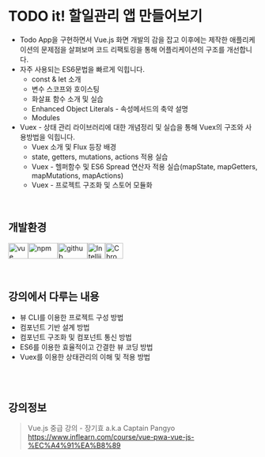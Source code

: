 # TODO it! 할일관리 앱 만들어보기

* Todo App을 구현하면서 Vue.js 화면 개발의 감을 잡고 이후에는 제작한 애플리케이션의 문제점을 살펴보며 코드 리팩토링을 통해 어플리케이션의 구조를 개선합니다. 
* 자주 사용되는 ES6문법을 빠르게 익힙니다.
  - const & let 소개
  - 변수 스코프와 호이스팅
  - 화살표 함수 소개 및 실습
  - Enhanced Object Literals - 속성메서드의 축약 설명 
  - Modules
* Vuex - 상태 관리 라이브러리에 대한 개념정리 및 실습을 통해 Vuex의 구조와 사용방법을 익힙니다.
  - Vuex 소개 및 Flux 등장 배경
  - state, getters, mutations, actions 적용 실습
  - Vuex - 헬퍼함수 및 ES6 Spread 연산자 적용 실습(mapState, mapGetters, mapMutations, mapActions)
  - Vuex - 프로젝트 구조화 및 스토어 모듈화

<br>

## 개발환경  

<img alt="vue" src="https://user-images.githubusercontent.com/48410197/76545641-7c050b00-64cd-11ea-8781-2722e3250239.png" width="40" height="32"/><img alt="npm" src="https://user-images.githubusercontent.com/48410197/76545688-8fb07180-64cd-11ea-8c0b-1376971343db.png" width="60" height="32"/><img alt="github" src="https://user-images.githubusercontent.com/48410197/76545710-963ee900-64cd-11ea-9345-a25076f9d5fd.png" width="60" height="32"/><img alt="Intellij" src="https://user-images.githubusercontent.com/48410197/76545740-a35bd800-64cd-11ea-9c18-1e53dcbb88a4.png" width="36" height="32"/><img alt="Chrome" src="https://user-images.githubusercontent.com/48410197/76545746-a5259b80-64cd-11ea-825b-edc2c2af2ac0.png" width="36" height="32"/>

  <br>

## 강의에서 다루는 내용

* 뷰 CLI를 이용한 프로젝트 구성 방법    
* 컴포넌트 기반 설계 방법
* 컴포넌트 구조화 및 컴포넌트 통신 방법
* ES6를 이용한 효율적이고 간결한 뷰 코딩 방법
* Vuex를 이용한 상태관리의 이해 및 적용 방법

<br><br>

## 강의정보

> Vue.js 중급 강의 - 장기효 a.k.a Captain Pangyo  
> https://www.inflearn.com/course/vue-pwa-vue-js-%EC%A4%91%EA%B8%89
